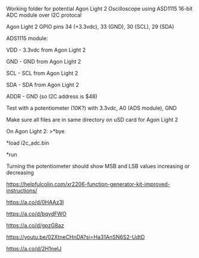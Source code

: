 Working folder for potential Agon Light 2 Oscilloscope
using ASD1115 16-bit ADC module over I2C protocal

Agon Light 2 GPIO pins 34 (+3.3vdc), 33 (GND), 30 (SCL), 29 (SDA)

ADS1115 module:

VDD - 3.3vdc from Agon Light 2

GND - GND from Agon Light 2

SCL - SCL from Agon Light 2

SDA - SDA from Agon Light 2

ADDR - GND (so I2C address is $48)


Test with a potentiometer (10K?) with 3.3vdc, A0 (ADS module), GND

Make sure all files are in same directory on uSD card for Agon Light 2

On Agon Light 2:  >*bye    

*load i2c_adc.bin    

*run

Turning the potentiometer should show MSB and LSB values increasing or decreasing

https://helpfulcolin.com/xr2206-function-generator-kit-improved-instructions/

https://a.co/d/0HAAz3I

https://a.co/d/bqydFWO

https://a.co/d/gpzG8az

https://youtu.be/02XtneCHnDA?si=Ha31AnSN6S2-UdtD

https://a.co/d/2H1neIJ
